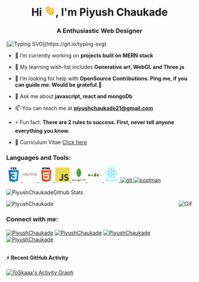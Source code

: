<h1 align="center">Hi <img src="https://github.com/ABSphreak/ABSphreak/blob/master/gifs/Hi.gif" width="30px">, I'm Piyush Chaukade</h1>
<h3 align="center">A Enthusiastic Web Designer</h3>




[![Typing SVG](https://readme-typing-svg.herokuapp.com?font=Architects+Daughter&color=FF5733&size=25&center=false&lines=Explorer...;Full+Stack+Web+Developer...)](https://git.io/typing-svg)

- 🔭 I’m currently working on **projects built on MERN stack**

- 🌱 My learning wish-list includes **Generative art, WebGL and Three.js**

- 🤝 I’m looking for help with **OpenSource Contributions. Ping me, if you can guide me. Would be grateful.🌻**

- 💬 Ask me about **javascript, react and mongoDb**

- 📫 You can reach me at **piyushchaukade21@gmail.com**

- ⚡ Fun fact: **There are 2 rules to success. First, never tell anyone everything you know.**

- 📄 Curriculum Vitae [Click here](https://drive.google.com/file/d/15EkQS7VMkoK6Ed-YT2ir59u4pKH9NjPu/view?usp=sharing)

<h3 align="left">Languages and Tools:</h3>
<p align="left" gap="10px"> </a> <a href="https://www.w3schools.com/css/" target="_blank"> <img src="https://raw.githubusercontent.com/devicons/devicon/master/icons/css3/css3-original-wordmark.svg" alt="css3" width="40" height="40"/> </a> <a href="https://expressjs.com" target="_blank"> 
  <img src="https://raw.githubusercontent.com/devicons/devicon/master/icons/express/express-original-wordmark.svg" alt="express" width="40" height="40"/> </a> <a href="https://www.w3.org/html/" target="_blank"> <img src="https://raw.githubusercontent.com/devicons/devicon/master/icons/html5/html5-original-wordmark.svg" alt="html5" width="40" height="40"/> </a>  <a href="https://developer.mozilla.org/en-US/docs/Web/JavaScript" target="_blank"> 
  <img src="https://raw.githubusercontent.com/devicons/devicon/master/icons/javascript/javascript-original.svg" alt="javascript" width="40" height="40"/> </a> <a href="https://www.mongodb.com/" target="_blank"> <img src="https://raw.githubusercontent.com/devicons/devicon/master/icons/mongodb/mongodb-original-wordmark.svg" alt="mongodb" width="40" height="40"/> </a> <a href="https://nodejs.org" target="_blank"> 
  <img src="https://raw.githubusercontent.com/devicons/devicon/master/icons/nodejs/nodejs-original-wordmark.svg" alt="nodejs" width="40" height="40"/> </a> <a href="https://reactjs.org/" target="_blank"> <img src="https://raw.githubusercontent.com/devicons/devicon/master/icons/react/react-original-wordmark.svg" alt="react" width="40" height="40"/> </a> <a href="https://git-scm.com/" target="_blank" rel="noreferrer"> <img src="https://www.vectorlogo.zone/logos/git-scm/git-scm-icon.svg" alt="git" width="40" height="40"/> </a> <a href="https://postman.com" target="_blank" rel="noreferrer"> <img src="https://www.vectorlogo.zone/logos/getpostman/getpostman-icon.svg" alt="postman" width="40" height="40"/> </a> </p>


<div><img align="center" src="https://github-readme-stats.vercel.app/api?username=PiyushChaukade&include_all_commits=true&count_private=true&show_icons=true&line_height=20&title_color=7A7ADB&icon_color=2234AE&text_color=D3D3D3&bg_color=0,000000,130F40" alt="PiyushChaukadeGithub Stats"><p>
  <img align="right" alt="GIF" src="https://media.giphy.com/media/836HiJc7pgzy8iNXCn/giphy.gif" />
  
  <img align="left" src="https://github-readme-stats.vercel.app/api/top-langs?username=PiyushChaukade&show_icons=true&locale=en&layout=compact" alt="PiyushChaukade" /></p>
   
</div>

<!-- <div align="center">


</div> -->
</br>


<h3 align="left">Connect with me:</h3>
<p align="left">

<a href="https://www.linkedin.com/in/piyush-chaukade-52a3b417b/" target="blank"><img align="center" src="https://raw.githubusercontent.com/rahuldkjain/github-profile-readme-generator/master/src/images/icons/Social/linked-in-alt.svg" alt="PiyushChaukade" height="30" width="40" /></a>
<a href="https://www.instagram.com/piyush_chaukade_21/" target="blank"><img align="center" src="https://raw.githubusercontent.com/rahuldkjain/github-profile-readme-generator/master/src/images/icons/Social/instagram.svg" alt="PiyushChaukade" height="30" width="40" /></a>
<a href="https://www.hackerrank.com/piyushchaukade21" target="blank"><img align="center" src="https://raw.githubusercontent.com/rahuldkjain/github-profile-readme-generator/master/src/images/icons/Social/hackerrank.svg" alt="PiyushChaukade" height="30" width="40" /></a>
<a href="https://leetcode.com/PiyushChaukade/" target="blank"><img align="center" src="https://raw.githubusercontent.com/rahuldkjain/github-profile-readme-generator/master/src/images/icons/Social/leet-code.svg" alt="PiyushChaukade" height="30" width="40" /></a>
</p>



<!-- <p>&nbsp;<img align="center" src="https://github-readme-stats.vercel.app/api?username=tambegaurav&show_icons=true&locale=en" alt="PiyushChaukade" /></p>
<br/>
<p><img align="left" src="https://github-readme-stats.vercel.app/api/top-langs?username=tambegaurav&show_icons=true&locale=en&layout=compact" alt="PiyushChaukade" /></p> -->

<br/>
 <summary><b>⚡ Recent GitHub Activity</b></summary>
  <br/>
   <a href="https://github.com/PiyushChaukade"><img alt="7oSkaaa's Activity Graph" src="https://activity-graph.herokuapp.com/graph?username=PiyushChaukade&custom_title=PiyushChaukade's%20Contribution%20Graph&theme=react-dark" /></a>
  <br/>

